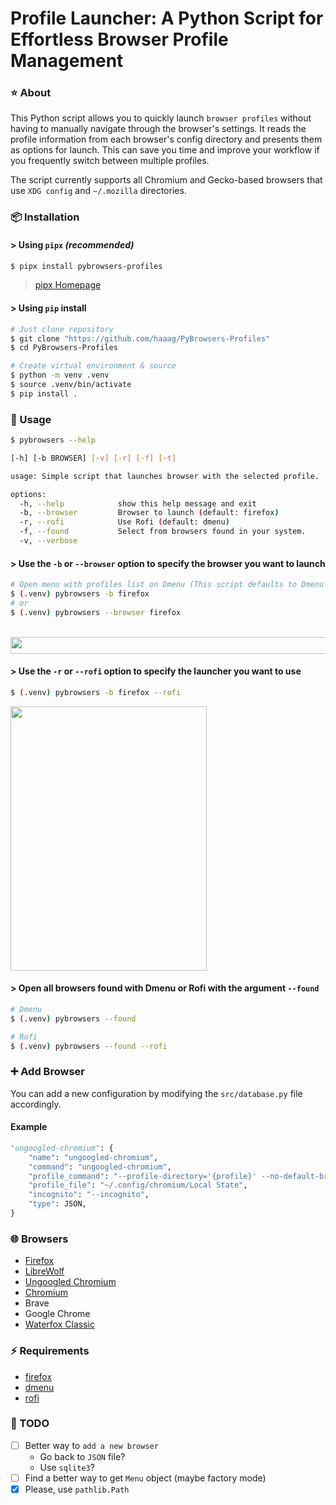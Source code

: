 # Profile Launcher: A Python Script for Effortless Browser Profile Management

### ⭐ About 

This Python script allows you to quickly launch `browser profiles` without having to manually navigate through the browser's settings.
It reads the profile information from each browser's config directory and presents them as options for launch.
This can save you time and improve your workflow if you frequently switch between multiple profiles.

The script currently supports all Chromium and Gecko-based browsers that use `XDG config` and `~/.mozilla` directories. 


### 📦 Installation

#### > Using `pipx` _(recommended)_

~~~bash
$ pipx install pybrowsers-profiles
~~~

> [pipx Homepage](https://github.com/pypa/pipx)

#### > Using `pip` install

```bash
# Just clone repository
$ git clone "https://github.com/haaag/PyBrowsers-Profiles"
$ cd PyBrowsers-Profiles

# Create virtual environment & source
$ python -m venv .venv
$ source .venv/bin/activate
$ pip install .
```

### 🚀 Usage

```bash
$ pybrowsers --help

[-h] [-b BROWSER] [-v] [-r] [-f] [-t]

usage: Simple script that launches browser with the selected profile. 

options:
  -h, --help            show this help message and exit
  -b, --browser         Browser to launch (default: firefox)
  -r, --rofi            Use Rofi (default: dmenu)
  -f, --found           Select from browsers found in your system.
  -v, --verbose
```

#### > Use the `-b` or `--browser` option to specify the browser you want to launch

```bash
# Open menu with profiles list on Dmenu (This script defaults to Dmenu as Menu)
$ (.venv) pybrowsers -b firefox
# or
$ (.venv) pybrowsers --browser firefox
```

<br>
<img align="center" width="684" height="27" src="https://github.com/haaag/profiles-browser-python/blob/main/.img/firefox-dmenu.png?raw=true">
<br>

#### > Use the `-r` or `--rofi` option to specify the launcher you want to use

```bash
$ (.venv) pybrowsers -b firefox --rofi
```

<img align="center" width="314" height="423" src="https://github.com/haaag/profiles-browser-python/blob/main/.img/firefox-rofi.png?raw=true">
<br>

#### > Open all browsers found with Dmenu or Rofi with the argument `--found`

```bash
# Dmenu
$ (.venv) pybrowsers --found

# Rofi
$ (.venv) pybrowsers --found --rofi
```

### ➕ Add Browser

You can add a new configuration by modifying the `src/database.py` file accordingly.

#### Example

```python
"ungoogled-chromium": {
    "name": "ungoogled-chromium",
    "command": "ungoogled-chromium",
    "profile_command": "--profile-directory='{profile}' --no-default-browser-check",
    "profile_file": "~/.config/chromium/Local State",
    "incognito": "--incognito",
    "type": JSON,
}
```

### 🌐 Browsers

- [Firefox](https://www.mozilla.org/firefox/download/thanks/)
- [LibreWolf](https://librewolf.net/)
- [Ungoogled Chromium](https://github.com/ungoogled-software/ungoogled-chromium)
- [Chromium](https://www.chromium.org/getting-involved/download-chromium/)
- Brave
- Google Chrome
- [Waterfox Classic](https://www.waterfox.net/download/)

### ⚡️ Requirements

- [firefox](https://www.mozilla.org/en-US/firefox/new/)
- [dmenu](https://tools.suckless.org/dmenu/)
- [rofi](https://github.com/davatorium/rofi)

### 🧰 TODO

- [ ] Better way to `add a new browser`
    - Go back to `JSON` file? 
    - Use `sqlite3`?
- [ ] Find a better way to get `Menu` object (maybe factory mode)
- [X] Please, use `pathlib.Path`
